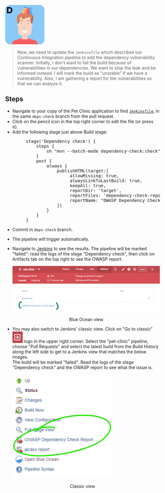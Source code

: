 ![Dan](../../assets/yellow-belt-devops-dojo/shift-security-left/dan.png)

> Now, we need to update the `Jenkinsfile` which describes our Continuous Integration pipeline to add the dependency vulnerability scanner. Initially, I don't want to fail the build because of vulnerabilities in our dependencies. We want to stop the leak and be informed instead. I will mark the build as "unstable" if we have a vulnerability.
> Also, I am gathering a report for the vulnerabilities so that we can analyze it.

## Steps

* Navigate to your copy of the Pet Clinic application to find
  [`Jenkinsfile`](https://[[HOST_SUBDOMAIN]]-9876-[[KATACODA_HOST]].environments.katacoda.com/#jenkinsfile),
  in the same `deps-check` branch from the pull request.
* Click on the pencil icon in the top right corner to edit the file (or press <kbd>e</kbd>).
* Add the following stage just above Build stage:

<pre class="file" data-target="clipboard">
        stage('Dependency check') {
            steps {
                sh "mvn --batch-mode dependency-check:check"
            }
            post {
                always {
                    publishHTML(target:[
                         allowMissing: true,
                         alwaysLinkToLastBuild: true,
                         keepAll: true,
                         reportDir: 'target',
                         reportFiles: 'dependency-check-report.html',
                         reportName: "OWASP Dependency Check Report"
                    ])
                }
            }
        }
</pre>

* Commit in `deps-check` branch.
* The pipeline will trigger automatically.
* Navigate to <a href="https://[[HOST_SUBDOMAIN]]-8080-[[KATACODA_HOST]].environments.katacoda.com/blue/organizations/jenkins/pet-clinic/activity" target="jenkins">Jenkins</a>
  to see the results. The pipeline will be marked "failed": read the logs of the stage
  "Dependency check", then click on Artifacts tab on the top right to see the OWASP report.

  ![OWASP report](../../assets/yellow-belt-devops-dojo/shift-security-left/owasp-report2.png)
  <div align="center">Blue Ocean view</div>
* You may also switch to Jenkins' classic view. Click on "Go to classic"
  ![Go to classic](../../assets/yellow-belt-devops-dojo/shift-security-left/jenkins-back-to-classic-icon.png)
  logo in the upper right corner. Select the "pet-clinic" pipeline, choose "Pull
  Requests" and select the latest build from the Build History along the left
  side to get to a Jenkins view that matches the below images.  
  The build will be marked "failed". Read the logs of the stage "Dependency
  check" and the OWASP report to see what the issue is.

  ![OWASP report](../../assets/yellow-belt-devops-dojo/shift-security-left/owasp-report.png)
 <div align="center">Classic view</div>
